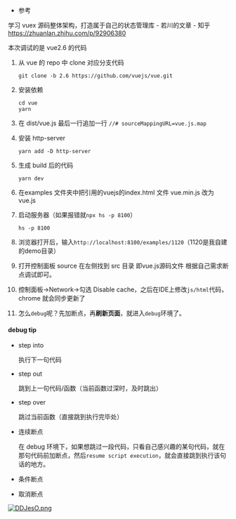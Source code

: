 * 参考

学习 vuex 源码整体架构，打造属于自己的状态管理库 - 若川的文章 - 知乎 https://zhuanlan.zhihu.com/p/92906380



本次调试的是 vue2.6 的代码

1. 从 vue 的 repo 中 clone 对应分支代码

   ```
   git clone -b 2.6 https://github.com/vuejs/vue.git
   ```

2. 安装依赖

   ```
   cd vue
   yarn
   ```

3.  在 dist/vue.js 最后一行追加一行 `//# sourceMappingURL=vue.js.map`

4. 安装 http-server

   ```
   yarn add -D http-server
   ```

5. 生成 build 后的代码

   ```
   yarn dev
   ```

6.  在examples 文件夹中把引用的vuejs的index.html 文件 vue.min.js 改为 vue.js

7. 启动服务器（如果报错就`npx hs -p 8100`）

   ```
   hs -p 8100 
   ```

8. 浏览器打开后，输入`http://localhost:8100/examples/1120`（1120是我自建的demo目录）

9. 打开控制面板 source 在左侧找到  src 目录 即vue.js源码文件 根据自己需求断点调试即可。

10. 控制面板->Network->勾选 Disable cache，之后在IDE上修改`js/html`代码，chrome 就会同步更新了
11. 怎么`debug`呢？先加断点，再**刷新页面**，就进入`debug`环境了。



#### debug tip

* step into

  执行下一句代码

* step out

  跳到上一句代码/函数（当前函数过深时，及时跳出）

* step over

  跳过当前函数（直接跳到执行完毕处）

* 连续断点

  在 debug 环境下，如果想跳过一段代码，只看自己感兴趣的某句代码，就在那句代码前加断点，然后`resume script execution`，就会直接跳到执行该句话的地方。

* 条件断点

* 取消断点

[![DDJesO.png](https://s3.ax1x.com/2020/11/27/DDJesO.png)](https://imgchr.com/i/DDJesO)



